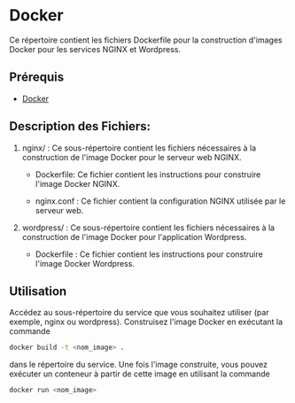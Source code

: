 # Docker

Ce répertoire contient les fichiers Dockerfile pour la construction d'images Docker pour les services NGINX et Wordpress.

## Prérequis

- [Docker](https://docs.docker.com/get-docker/)

## Description des Fichiers:

1. nginx/ : Ce sous-répertoire contient les fichiers nécessaires à la construction de l'image Docker pour le serveur web NGINX.

     - Dockerfile: Ce fichier contient les instructions pour construire l'image Docker NGINX.
     
    - nginx.conf : Ce fichier contient la configuration NGINX utilisée par le serveur web.

2. wordpress/ : Ce sous-répertoire contient les fichiers nécessaires à la construction de l'image Docker pour l'application Wordpress.

      - Dockerfile : Ce fichier contient les instructions pour construire l'image Docker Wordpress.


##  Utilisation

Accédez au sous-répertoire du service que vous souhaitez utiliser (par exemple, nginx ou wordpress).
Construisez l'image Docker en exécutant la commande
 ```bash
docker build -t <nom_image> .
```
dans le répertoire du service.
Une fois l'image construite, vous pouvez exécuter un conteneur à partir de cette image en utilisant la commande  
```bash
docker run <nom_image>
```